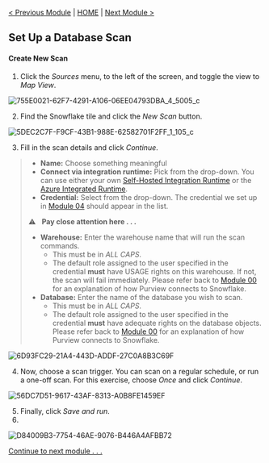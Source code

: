 [< Previous Module](../modules/module05.md) | [HOME](https://github.com/christinaleo-snowflake/snowflake_purview) | [Next Module >](../modules/module07.md)

## Set Up a Database Scan

#### Create New Scan

1. Click the _Sources_ menu, to the left of the screen, and toggle the view to _Map View_.

![755E0021-62F7-4291-A106-06EE04793DBA_4_5005_c](https://user-images.githubusercontent.com/83224172/144650081-079e4b36-5f7f-4d14-8c38-e86cbc572cce.jpeg)

2. Find the Snowflake tile and click the _New Scan_ button. 

![5DEC2C7F-F9CF-43B1-988E-62582701F2FF_1_105_c](https://user-images.githubusercontent.com/83224172/144650218-b1c01eed-7366-4170-a940-ee7984855772.jpeg)

3. Fill in the scan details and click _Continue_.
 > - **Name:** Choose something meaningful
 > - **Connect via integration runtime:** Pick from the drop-down. You can use either your own [Self-Hosted Integration Runtime](https://techcommunity.microsoft.com/t5/microsoft-purview/installing-latest-version-of-azure-purview-shir-self-hosted/m-p/2663833#M201) or the [Azure Integrated Runtime](https://techcommunity.microsoft.com/t5/microsoft-purview-blog/azure-integration-runtime-supports-scanning-more-source-types/ba-p/3254148).
 > - **Credential:** Select from the drop-down. The credential we set up in [Module 04](../modules/module04.md) should appear in the list.
 >
 >⚠️ &nbsp; **Pay close attention here . . .**
 >  - **Warehouse:** Enter the warehouse name that will run the scan commands.
 >    - This must be in _ALL CAPS_.
 >    - The default role assigned to the user specified in the credential **must** have USAGE rights on this warehouse. If not, the scan will fail immediately. Please refer back to [Module 00](../modules/module00.md) for an explanation of how Purview connects to Snowflake.
 > - **Database:** Enter the name of the database you wish to scan. 
 >    - This must be in _ALL CAPS_.
 >   - The default role assigned to the user specified in the credential **must** have adequate rights on the database objects. Please refer back to [Module 00](../modules/module00.md) for an explanation of how Purview connects to Snowflake.


![6D93FC29-21A4-443D-ADDF-27C0A8B3C69F](https://user-images.githubusercontent.com/83224172/144653024-effaabef-004c-48dd-83ad-b1bf3c835220.png)

4. Now, choose a scan trigger. You can scan on a regular schedule, or run a one-off scan. For this exercise, choose _Once_ and click _Continue_.

![56DC7D51-9617-43AF-8313-A0B8FE1459EF](https://user-images.githubusercontent.com/83224172/144653336-f7e7535b-a6ce-4eca-97f4-302a35089c62.png)

5. Finally, click _Save and run_.
6. 
![D84009B3-7754-46AE-9076-B446A4AFBB72](https://user-images.githubusercontent.com/83224172/144653525-e68562b3-a54c-4003-9a38-6b94060ff31a.png)


[Continue to next module . . .](../modules/module07.md)

